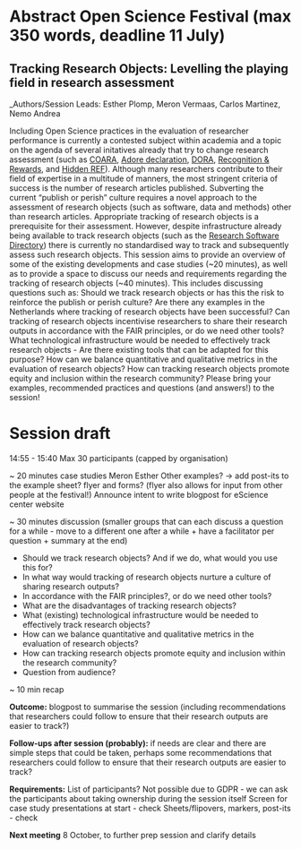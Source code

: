 # Abstract Open Science Festival (max 350 words, deadline 11 July)

## Tracking Research Objects: Levelling the playing field in research assessment

_Authors/Session Leads: Esther Plomp, Meron Vermaas, Carlos Martinez, Nemo Andrea

Including Open Science practices in the evaluation of researcher performance is currently a contested subject within academia and a topic on the agenda of several initatives already that try to change research assessment (such as [COARA](https://coara.eu/agreement/the-commitments/), [Adore declaration](https://adore.software/declaration/), [DORA](https://sfdora.org/), [Recognition & Rewards](https://recognitionrewards.nl/), and [Hidden REF](https://hidden-ref.org/)). 
Although many researchers contribute to their field of expertise in a multitude of manners, the most stringent criteria of success is the number of research articles published. 
Subverting the current “publish or perish” culture requires a novel approach to the assessment of research objects (such as software, data and methods) other than research articles. 
Appropriate tracking of research objects is a prerequisite for their assessment. 
However, despite infrastructure already being available to track research objects (such as the [Research Software Directory](https://research-software-directory.org/)) there is currently no standardised way to track and subsequently assess such research objects. 
This session aims to provide an overview of some of the existing developments and case studies (~20 minutes), as well as to provide a space to discuss our needs and requirements regarding the tracking of research objects (~40 minutes). 
This includes discussing questions such as: 
Should we track research objects or has this the risk to reinforce the publish or perish culture?
Are there any examples in the Netherlands where tracking of research objects have been successful? 
Can tracking of research objects incentivise researchers to share their research outputs in accordance with the FAIR principles, or do we need other tools? 
What technological infrastructure would be needed to effectively track research objects - Are there existing tools that can be adapted for this purpose? 
How can we balance quantitative and qualitative metrics in the evaluation of research objects? 
How can tracking research objects promote equity and inclusion within the research community? 
Please bring your examples, recommended practices and questions (and answers!) to the session!


# Session draft

14:55 - 15:40
Max 30 participants (capped by organisation)

~ 20 minutes case studies
Meron
Esther
Other examples? -> add post-its to the example sheet? flyer and forms? (flyer also allows for input from other people at the festival!) 
Announce intent to write blogpost for eScience center website

~ 30 minutes discussion (smaller groups that can each discuss a question for a while - move to a different one after a while + have a facilitator per question + summary at the end)
- Should we track research objects? And if we do, what would you use this for? 
- In what way would tracking of research objects nurture a culture of sharing research outputs? 
- In accordance with the FAIR principles?, or do we need other tools?
- What are the disadvantages of tracking research objects?
- What (existing) technological infrastructure would be needed to effectively track research objects?
- How can we balance quantitative and qualitative metrics in the evaluation of research objects?
- How can tracking research objects promote equity and inclusion within the research community?
- Question from audience?

~ 10 min recap

**Outcome:** blogpost to summarise the session (including recommendations that researchers could follow to ensure that their research outputs are easier to track?)

**Follow-ups after session (probably):** if needs are clear and there are simple steps that could be taken, perhaps some recommendations that researchers could follow to ensure that their research outputs are easier to track?

**Requirements:**
List of participants? Not possible due to GDPR - we can ask the participants about taking ownership during the session itself
Screen for case study presentations at start - check
Sheets/flipovers, markers, post-its - check

**Next meeting**
8 October, to further prep session and clarify details


